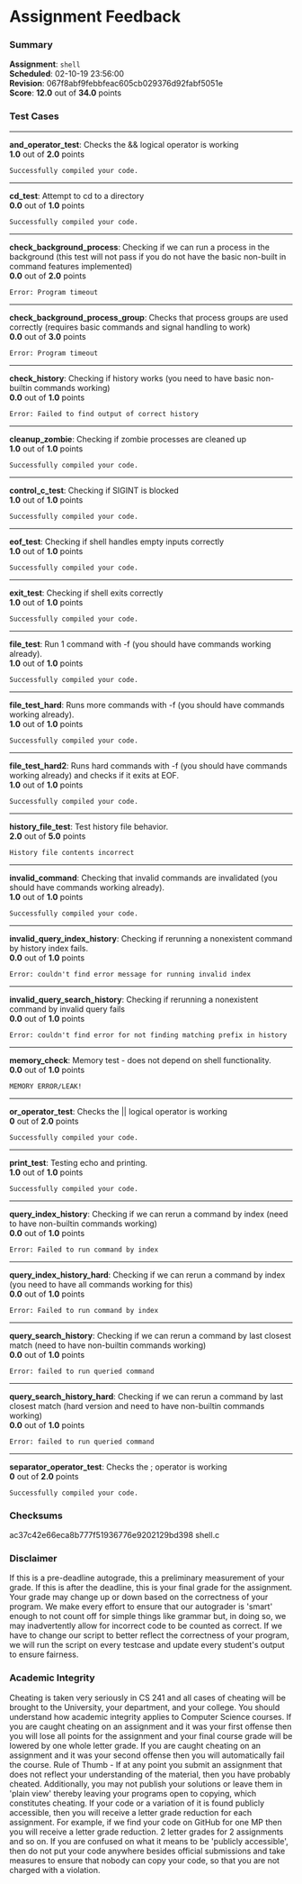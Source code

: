 # Assignment Feedback

### Summary

**Assignment**: `shell`  
**Scheduled**: 02-10-19 23:56:00  
**Revision**: 067f8abf9febbfeac605cb029376d92fabf5051e  
**Score**: **12.0** out of **34.0** points

### Test Cases
---

**and_operator_test**: Checks the && logical operator is working  
**1.0** out of **2.0** points
```
Successfully compiled your code.
```
---

**cd_test**: Attempt to cd to a directory  
**0.0** out of **1.0** points
```
Successfully compiled your code.
```
---

**check_background_process**: Checking if we can run a process in the background (this test will not pass if you do not have the basic non-built in command features implemented)  
**0.0** out of **2.0** points
```
Error: Program timeout
```
---

**check_background_process_group**: Checks that process groups are used correctly (requires basic commands and signal handling to work)  
**0.0** out of **3.0** points
```
Error: Program timeout
```
---

**check_history**: Checking if history works (you need to have basic non-builtin commands working)  
**0.0** out of **1.0** points
```
Error: Failed to find output of correct history
```
---

**cleanup_zombie**: Checking if zombie processes are cleaned up  
**1.0** out of **1.0** points
```
Successfully compiled your code.
```
---

**control_c_test**: Checking if SIGINT is blocked  
**1.0** out of **1.0** points
```
Successfully compiled your code.
```
---

**eof_test**: Checking if shell handles empty inputs correctly  
**1.0** out of **1.0** points
```
Successfully compiled your code.
```
---

**exit_test**: Checking if shell exits correctly  
**1.0** out of **1.0** points
```
Successfully compiled your code.
```
---

**file_test**: Run 1 command with -f (you should have commands working already).  
**1.0** out of **1.0** points
```
Successfully compiled your code.
```
---

**file_test_hard**: Runs more commands with -f (you should have commands working already).  
**1.0** out of **1.0** points
```
Successfully compiled your code.
```
---

**file_test_hard2**: Runs hard commands with -f (you should have commands working already) and checks if it exits at EOF.  
**1.0** out of **1.0** points
```
Successfully compiled your code.
```
---

**history_file_test**: Test history file behavior.  
**2.0** out of **5.0** points
```
History file contents incorrect
```
---

**invalid_command**: Checking that invalid commands are invalidated (you should have commands working already).  
**1.0** out of **1.0** points
```
Successfully compiled your code.
```
---

**invalid_query_index_history**: Checking if rerunning a nonexistent command by history index fails.  
**0.0** out of **1.0** points
```
Error: couldn't find error message for running invalid index
```
---

**invalid_query_search_history**: Checking if rerunning a nonexistent command by invalid query fails  
**0.0** out of **1.0** points
```
Error: couldn't find error for not finding matching prefix in history
```
---

**memory_check**: Memory test - does not depend on shell functionality.  
**0.0** out of **1.0** points
```
MEMORY ERROR/LEAK!
```
---

**or_operator_test**: Checks the || logical operator is working  
**0** out of **2.0** points
```
Successfully compiled your code.
```
---

**print_test**: Testing echo and printing.  
**1.0** out of **1.0** points
```
Successfully compiled your code.
```
---

**query_index_history**: Checking if we can rerun a command by index (need to have non-builtin commands working)  
**0.0** out of **1.0** points
```
Error: Failed to run command by index
```
---

**query_index_history_hard**: Checking if we can rerun a command by index (you need to have all commands working for this)  
**0.0** out of **1.0** points
```
Error: Failed to run command by index
```
---

**query_search_history**: Checking if we can rerun a command by last closest match (need to have non-builtin commands working)  
**0.0** out of **1.0** points
```
Error: failed to run queried command
```
---

**query_search_history_hard**: Checking if we can rerun a command by last closest match (hard version and need to have non-builtin commands working)  
**0.0** out of **1.0** points
```
Error: failed to run queried command
```
---

**separator_operator_test**: Checks the ; operator is working  
**0** out of **2.0** points
```
Successfully compiled your code.
```
### Checksums

ac37c42e66eca8b777f51936776e9202129bd398 shell.c


### Disclaimer
If this is a pre-deadline autograde, this a preliminary measurement of your grade.
If this is after the deadline, this is your final grade for the assignment.
Your grade may change up or down based on the correctness of your program.
We make every effort to ensure that our autograder is 'smart' enough to not count off
for simple things like grammar but, in doing so, we may inadvertently allow for
incorrect code to be counted as correct.
If we have to change our script to better reflect the correctness of your program,
we will run the script on every testcase and update every student's output to ensure fairness.



### Academic Integrity
Cheating is taken very seriously in CS 241 and all cases of cheating will be brought to the University, your department, and your college.
You should understand how academic integrity applies to Computer Science courses.
If you are caught cheating on an assignment and it was your first offense then you will lose all points for the assignment and your final course
grade will be lowered by one whole letter grade. If you are caught cheating on an assignment and it was your second offense then you will automatically fail the course.
Rule of Thumb - If at any point you submit an assignment that does not reflect your understanding of the material, then you have probably cheated.
Additionally, you may not publish your solutions or leave them in 'plain view' thereby leaving your programs open to copying, which constitutes cheating.
If your code or a variation of it is found publicly accessible, then you will receive a letter grade reduction for each assignment.
For example, if we find your code on GitHub for one MP then you will receive a letter grade reduction. 2 letter grades for 2 assignments and so on.
If you are confused on what it means to be 'publicly accessible', then do not put your code anywhere besides official submissions and take measures
to ensure that nobody can copy your code, so that you are not charged with a violation.


